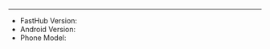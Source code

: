 <!--
   - Please provide as much as detail and example as you can.
   - Add screenshots if appropriate.
   - Make sure that you are always on the latest version.
   - Search issue before submitting new one.
   
   Public Slack channel: https://fasthub.herokuapp.com
-->
---

 - FastHub Version: 
 - Android Version: 
 - Phone Model: 
